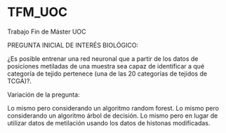 # TFM_UOC
Trabajo Fin de Máster UOC

PREGUNTA INICIAL DE INTERÉS BIOLÓGICO:

¿Es posible entrenar una red neuronal que a partir de los datos de posiciones metiladas de una muestra sea capaz de identificar a qué categoría de tejido pertenece (una de las 20 categorías de tejidos de TCGA)?.

Variación de la pregunta:

Lo mismo pero considerando un algoritmo random forest.
Lo mismo pero considerando un algoritmo árbol de decisión.
Lo mismo pero en lugar de utilizar datos de metilación usando los datos de histonas modificadas.
